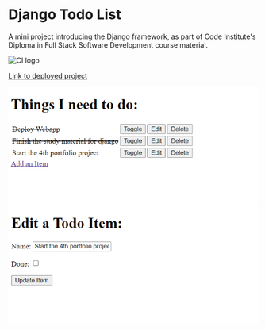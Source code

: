 # Django Todo List

A mini project introducing the Django framework, as part of Code Institute's Diploma in Full Stack Software Development course material. 


![CI logo](https://codeinstitute.s3.amazonaws.com/fullstack/ci_logo_small.png)

[Link to deployed project](https://ah-django-todo-app.herokuapp.com/)

![Screenshot](assets/images/django-todo-app01.png)
![Screenshot-2](assets/images/django-todo-app02.png)

